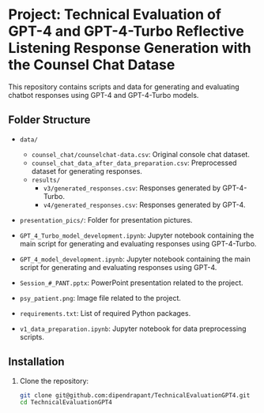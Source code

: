# Project: Technical Evaluation of GPT-4 and GPT-4-Turbo Reflective Listening Response Generation with the Counsel Chat Datase

This repository contains scripts and data for generating and evaluating chatbot responses using GPT-4 and GPT-4-Turbo models.

## Folder Structure

- `data/`
  - `counsel_chat/counselchat-data.csv`: Original console chat dataset.
  - `counsel_chat_data_after_data_preparation.csv`: Preprocessed dataset for generating responses.
  - `results/`
    - `v3/generated_responses.csv`: Responses generated by GPT-4-Turbo.
    - `v4/generated_responses.csv`: Responses generated by GPT-4.

- `presentation_pics/`: Folder for presentation pictures.

- `GPT_4_Turbo_model_development.ipynb`: Jupyter notebook containing the main script for generating and evaluating responses using GPT-4-Turbo.

- `GPT_4_model_development.ipynb`: Jupyter notebook containing the main script for generating and evaluating responses using GPT-4.

- `Session_#_PANT.pptx`: PowerPoint presentation related to the project.

- `psy_patient.png`: Image file related to the project.

- `requirements.txt`: List of required Python packages.

- `v1_data_preparation.ipynb`: Jupyter notebook for data preprocessing scripts.

## Installation

1. Clone the repository:
   ```bash
   git clone git@github.com:dipendrapant/TechnicalEvaluationGPT4.git
   cd TechnicalEvaluationGPT4
